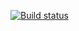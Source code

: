 [![Build status](https://ci.appveyor.com/api/projects/status/0fvlamaslsf0mimm/branch/main?svg=true)](https://ci.appveyor.com/project/Ollessia/d-z-2-3-patterns-1/branch/main)
